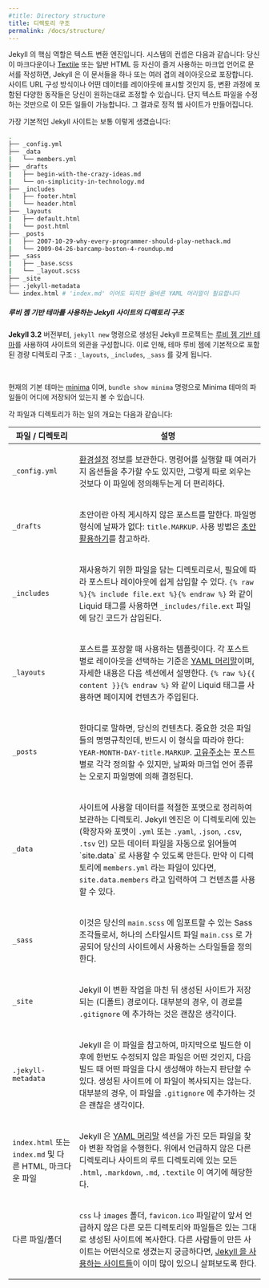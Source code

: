 ```yaml
---
#title: Directory structure
title: 디렉토리 구조
permalink: /docs/structure/
---
```


<!--
Jekyll is, at its core, a text transformation engine. The concept behind the
system is this: you give it text written in your favorite markup language, be
that Markdown, [Textile](https://github.com/jekyll/jekyll-textile-converter)
, or just plain HTML, and it churns that through a layout
or a series of layout files. Throughout that process you can tweak how you want
the site URLs to look, what data gets displayed in the layout, and more. This
is all done through editing text files; the static web site is the final
product.
-->
Jekyll 의 핵심 역할은 텍스트 변환 엔진입니다. 시스템의 컨셉은 다음과 같습니다:
당신이 마크다운이나 [Textile](https://github.com/jekyll/jekyll-textile-converter)
또는 일반 HTML 등 자신이 즐겨 사용하는 마크업 언어로 문서를 작성하면, Jekyll 은
이 문서들을 하나 또는 여러 겹의 레이아웃으로 포장합니다.
사이트 URL 구성 방식이나 어떤 데이터를 레이아웃에 표시할 것인지 등, 변환 과정에
포함된 다양한 동작들은 당신이 원하는대로 조정할 수 있습니다. 단지 텍스트 파일을
수정하는 것만으로 이 모든 일들이 가능합니다. 그 결과로 정적 웹 사이트가
만들어집니다.

<!--
A basic Jekyll site usually looks something like this:
-->
가장 기본적인 Jekyll 사이트는 보통 이렇게 생겼습니다:

<!--
```sh
.
├── _config.yml
├── _data
|   └── members.yml
├── _drafts
|   ├── begin-with-the-crazy-ideas.md
|   └── on-simplicity-in-technology.md
├── _includes
|   ├── footer.html
|   └── header.html
├── _layouts
|   ├── default.html
|   └── post.html
├── _posts
|   ├── 2007-10-29-why-every-programmer-should-play-nethack.md
|   └── 2009-04-26-barcamp-boston-4-roundup.md
├── _sass
|   ├── _base.scss
|   └── _layout.scss
├── _site
├── .jekyll-metadata
└── index.html # can also be an 'index.md' with valid YAML Frontmatter
```
-->
```sh
.
├── _config.yml
├── _data
|   └── members.yml
├── _drafts
|   ├── begin-with-the-crazy-ideas.md
|   └── on-simplicity-in-technology.md
├── _includes
|   ├── footer.html
|   └── header.html
├── _layouts
|   ├── default.html
|   └── post.html
├── _posts
|   ├── 2007-10-29-why-every-programmer-should-play-nethack.md
|   └── 2009-04-26-barcamp-boston-4-roundup.md
├── _sass
|   ├── _base.scss
|   └── _layout.scss
├── _site
├── .jekyll-metadata
└── index.html # 'index.md' 이어도 되지만 올바른 YAML 머리말이 필요합니다
```

<!--
<div class="note info">
  <h5>Directory structure of Jekyll sites using gem-based themes</h5>
  <p>
    Starting <strong>Jekyll 3.2</strong>, a new Jekyll project bootstrapped with <code>jekyll new</code> uses <a href="../themes/">gem-based themes</a> to define the look of the site. This results in a lighter default directory structure : <code>_layouts</code>, <code>_includes</code> and <code>_sass</code> are stored in the theme-gem, by default.
  </p>
  <br />
  <p>
     <a href="https://github.com/jekyll/minima">minima</a> is the current default theme, and <code>bundle show minima</code> will show you where minima theme's files are stored on your computer.
  </p>
</div>
-->
<div class="note info">
  <h5>루비 젬 기반 테마를 사용하는 Jekyll 사이트의 디렉토리 구조</h5>
  <p>
    <strong>Jekyll 3.2</strong> 버전부터, <code>jekyll new</code> 명령으로 생성된 Jekyll 프로젝트는 <a href="../themes/">루비 젬 기반 테마</a>를 사용하여 사이트의 외관을 구성합니다. 이로 인해, 테마 루비 젬에 기본적으로 포함된 경량 디렉토리 구조 : <code>_layouts</code>, <code>_includes</code>, <code>_sass</code> 를 갖게 됩니다.
  </p>
  <br />
  <p>
     현재의 기본 테마는 <a href="https://github.com/jekyll/minima">minima</a> 이며, <code>bundle show minima</code> 명령으로 Minima 테마의 파일들이 어디에 저장되어 있는지 볼 수 있습니다.
  </p>
</div>

<!--
An overview of what each of these does:
-->
각 파일과 디렉토리가 하는 일의 개요는 다음과 같습니다:

<div class="mobile-side-scroller">
<table>
  <thead>
    <tr>
<!--
      <th>File / Directory</th>
      <th>Description</th>
-->
      <th>파일 / 디렉토리</th>
      <th>설명</th>
    </tr>
  </thead>
  <tbody>
    <tr>
      <td>
        <p><code>_config.yml</code></p>
      </td>
      <td>
<!--
        <p>
          Stores <a href="../configuration/">configuration</a> data. Many of
          these options can be specified from the command line executable but
          it’s easier to specify them here so you don’t have to remember them.
        </p>
-->
        <p>
          <a href="../configuration/">환경설정</a> 정보를 보관한다. 명령어를
          실행할 때 여러가지 옵션들을 추가할 수도 있지만, 그렇게 따로 외우는
          것보다 이 파일에 정의해두는게 더 편리하다.
        </p>
      </td>
    </tr>
    <tr>
      <td>
        <p><code>_drafts</code></p>
      </td>
      <td>
<!--
        <p>
          Drafts are unpublished posts. The format of these files is without a
          date: <code>title.MARKUP</code>. Learn how to <a href="../drafts/">
          work with drafts</a>.
        </p>
-->
        <p>
          초안이란 아직 게시하지 않은 포스트를 말한다. 파일명 형식에 날짜가
          없다: <code>title.MARKUP</code>. 사용 방법은 <a href="../drafts/">
          초안 활용하기</a>를 참고하라.
        </p>
      </td>
    </tr>
    <tr>
      <td>
        <p><code>_includes</code></p>
      </td>
      <td>
<!--
        <p>
          These are the partials that can be mixed and matched by your layouts
          and posts to facilitate reuse. The liquid tag
          <code>{% raw %}{% include file.ext %}{% endraw %}</code>
          can be used to include the partial in
          <code>_includes/file.ext</code>.
        </p>
-->
        <p>
          재사용하기 위한 파일을 담는 디렉토리로서, 필요에 따라 포스트나
          레이아웃에 쉽게 삽입할 수 있다.
          <code>{% raw %}{% include file.ext %}{% endraw %}</code> 와 같이
          Liquid 태그를 사용하면 <code>_includes/file.ext</code> 파일에 담긴
          코드가 삽입된다.
        </p>
      </td>
    </tr>
    <tr>
      <td>
        <p><code>_layouts</code></p>
      </td>
      <td>
<!--
        <p>
          These are the templates that wrap posts. Layouts are chosen on a
          post-by-post basis in the
          <a href="../frontmatter/">YAML Front Matter</a>,
          which is described in the next section. The liquid tag
          <code>{% raw %}{{ content }}{% endraw %}</code>
          is used to inject content into the web page.
        </p>
-->
        <p>
          포스트를 포장할 때 사용하는 템플릿이다. 각 포스트 별로
          레이아웃을 선택하는 기준은
          <a href="../frontmatter/">YAML 머리말</a>이며, 자세한 내용은 다음
          섹션에서 설명한다.
          <code>{% raw %}{{ content }}{% endraw %}</code> 와 같이 Liquid 태그를
          사용하면 페이지에 컨텐츠가 주입된다.
        </p>
      </td>
    </tr>
    <tr>
      <td>
        <p><code>_posts</code></p>
      </td>
      <td>
<!--
        <p>
          Your dynamic content, so to speak. The naming convention of these
          files is important, and must follow the format:
          <code>YEAR-MONTH-DAY-title.MARKUP</code>.
          The <a href="../permalinks/">permalinks</a> can be customized for
          each post, but the date and markup language are determined solely by
          the file name.
        </p>
-->
        <p>
          한마디로 말하면, 당신의 컨텐츠다. 중요한 것은 파일들의 명명규칙인데,
          반드시 이 형식을 따라야 한다:
          <code>YEAR-MONTH-DAY-title.MARKUP</code>.
          <a href="../permalinks/">고유주소</a>는 포스트 별로 각각 정의할 수
          있지만, 날짜와 마크업 언어 종류는 오로지 파일명에 의해
          결정된다.
        </p>
      </td>
    </tr>
    <tr>
      <td>
        <p><code>_data</code></p>
      </td>
      <td>
<!--
        <p>
          Well-formatted site data should be placed here. The Jekyll engine
          will autoload all data files (using either the <code>.yml</code>,
          <code>.yaml</code>, <code>.json</code>, <code>.csv</code> or
          <code>.tsv</code> formats and extensions) in this directory,
          and they will be accessible via `site.data`. If there's a file
          <code>members.yml</code> under the directory, then you can access
          contents of the file through <code>site.data.members</code>.
        </p>
-->
        <p>
          사이트에 사용할 데이터를 적절한 포맷으로 정리하여 보관하는 디렉토리.
          Jekyll 엔진은 이 디렉토리에 있는 (확장자와 포맷이 <code>.yml</code>
          또는 <code>.yaml</code>, <code>.json</code>, <code>.csv</code>,
          <code>.tsv</code> 인) 모든 데이터 파일을 자동으로 읽어들여
          `site.data` 로 사용할 수 있도록 만든다. 만약 이 디렉토리에
          <code>members.yml</code> 라는 파일이 있다면,
          <code>site.data.members</code> 라고 입력하여 그 컨텐츠를 사용할 수 있다.
        </p>
      </td>
    </tr>
    <tr>
      <td>
        <p><code>_sass</code></p>
      </td>
      <td>
<!--
        <p>
          These are sass partials that can be imported into your <code>main.scss</code>
          which will then be processed into a single stylesheet
          <code>main.css</code> that defines the styles to be used by your site.
        </p>
-->
        <p>
          이것은 당신의 <code>main.scss</code> 에 임포트할 수 있는 Sass 조각들로서,
          하나의 스타일시트 파일 <code>main.css</code> 로 가공되어 당신의 사이트에서
          사용하는 스타일들을 정의한다.
        </p>
      </td>
    </tr>
    <tr>
      <td>
        <p><code>_site</code></p>
      </td>
      <td>
<!--
        <p>
          This is where the generated site will be placed (by default) once
          Jekyll is done transforming it. It’s probably a good idea to add this
          to your <code>.gitignore</code> file.
        </p>
-->
        <p>
          Jekyll 이 변환 작업을 마친 뒤 생성된 사이트가 저장되는 (디폴트)
          경로이다. 대부분의 경우, 이 경로를 <code>.gitignore</code> 에
          추가하는 것은 괜찮은 생각이다.
        </p>
      </td>
    </tr>
    <tr>
      <td>
        <p><code>.jekyll-metadata</code></p>
      </td>
      <td>
<!--
        <p>
          This helps Jekyll keep track of which files have not been modified
          since the site was last built, and which files will need to be
          regenerated on the next build. This file will not be included in the
          generated site. It’s probably a good idea to add this to your
          <code>.gitignore</code> file.
        </p>
-->
        <p>
          Jekyll 은 이 파일을 참고하여, 마지막으로 빌드한 이후에 한번도 수정되지
          않은 파일은 어떤 것인지, 다음 빌드 때 어떤 파일을 다시 생성해야 하는지
          판단할 수 있다. 생성된 사이트에 이 파일이 복사되지는 않는다. 대부분의
          경우, 이 파일을 <code>.gitignore</code> 에 추가하는 것은 괜찮은
          생각이다.
        </p>
      </td>
    </tr>
    <tr>
      <td>
<!--
        <p><code>index.html</code> or <code>index.md</code> and other HTML,
        Markdown files</p>
-->
        <p><code>index.html</code> 또는 <code>index.md</code> 및 다른 HTML,
        마크다운 파일</p>
      </td>
      <td>
<!--
        <p>
          Provided that the file has a <a href="../frontmatter/">YAML Front
          Matter</a> section, it will be transformed by Jekyll. The same will
          happen for any <code>.html</code>, <code>.markdown</code>,
          <code>.md</code>, or <code>.textile</code> file in your site’s root
          directory or directories not listed above.
        </p>
-->
        <p>
          Jekyll 은 <a href="../frontmatter/">YAML 머리말</a> 섹션을 가진 모든
          파일을 찾아 변환 작업을 수행한다. 위에서 언급하지 않은 다른 디렉토리나
          사이트의 루트 디렉토리에 있는 모든 <code>.html</code>,
          <code>.markdown</code>, <code>.md</code>, <code>.textile</code> 이
          여기에 해당한다.
        </p>
      </td>
    </tr>
    <tr>
      <td>
<!--
        <p>Other Files/Folders</p>
-->
        <p>다른 파일/폴더</p>
      </td>
      <td>
<!--
        <p>
          Every other directory and file except for those listed above—such as
          <code>css</code> and <code>images</code> folders,
          <code>favicon.ico</code> files, and so forth—will be copied verbatim
          to the generated site. There are plenty of <a href="../sites/">sites
          already using Jekyll</a> if you’re curious to see how they’re laid
          out.
        </p>
-->
        <p>
          <code>css</code> 나 <code>images</code> 폴더, <code>favicon.ico</code>
          파일같이 앞서 언급하지 않은 다른 모든 디렉토리와 파일들은 있는 그대로
          생성된 사이트에 복사한다. 다른 사람들이 만든 사이트는 어떤식으로
          생겼는지 궁금하다면, <a href="../sites/">Jekyll 을 사용하는
          사이트들</a>이 이미 많이 있으니 살펴보도록 한다.
        </p>
      </td>
    </tr>
  </tbody>
</table>
</div>
